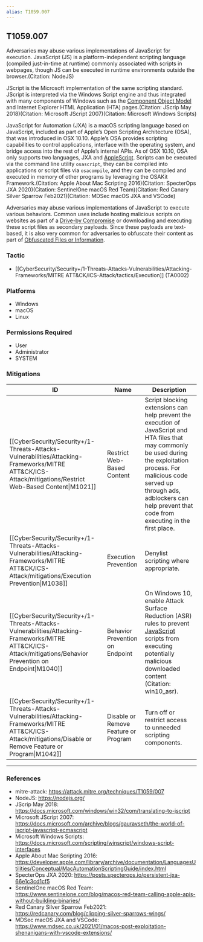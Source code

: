 ```yaml
---
alias: T1059.007
---
```


## T1059.007

Adversaries may abuse various implementations of JavaScript for execution. JavaScript (JS) is a platform-independent scripting language (compiled just-in-time at runtime) commonly associated with scripts in webpages, though JS can be executed in runtime environments outside the browser.(Citation: NodeJS)

JScript is the Microsoft implementation of the same scripting standard. JScript is interpreted via the Windows Script engine and thus integrated with many components of Windows such as the [Component Object Model](https://attack.mitre.org/techniques/T1559/001) and Internet Explorer HTML Application (HTA) pages.(Citation: JScrip May 2018)(Citation: Microsoft JScript 2007)(Citation: Microsoft Windows Scripts)

JavaScript for Automation (JXA) is a macOS scripting language based on JavaScript, included as part of Apple’s Open Scripting Architecture (OSA), that was introduced in OSX 10.10. Apple’s OSA provides scripting capabilities to control applications, interface with the operating system, and bridge access into the rest of Apple’s internal APIs. As of OSX 10.10, OSA only supports two languages, JXA and [AppleScript](https://attack.mitre.org/techniques/T1059/002). Scripts can be executed via the command line utility <code>osascript</code>, they can be compiled into applications or script files via <code>osacompile</code>, and they can be compiled and executed in memory of other programs by leveraging the OSAKit Framework.(Citation: Apple About Mac Scripting 2016)(Citation: SpecterOps JXA 2020)(Citation: SentinelOne macOS Red Team)(Citation: Red Canary Silver Sparrow Feb2021)(Citation: MDSec macOS JXA and VSCode)

Adversaries may abuse various implementations of JavaScript to execute various behaviors. Common uses include hosting malicious scripts on websites as part of a [Drive-by Compromise](https://attack.mitre.org/techniques/T1189) or downloading and executing these script files as secondary payloads. Since these payloads are text-based, it is also very common for adversaries to obfuscate their content as part of [Obfuscated Files or Information](https://attack.mitre.org/techniques/T1027).


### Tactic
- [[CyberSecurity/Security+/1-Threats-Attacks-Vulnerabilities/Attacking-Frameworks/MITRE ATT&CK/ICS-Attack/tactics/Execution]] (TA0002)

### Platforms
- Windows
- macOS
- Linux

### Permissions Required
- User
- Administrator
- SYSTEM

### Mitigations

| ID | Name | Description |
| --- | --- | --- |
| [[CyberSecurity/Security+/1-Threats-Attacks-Vulnerabilities/Attacking-Frameworks/MITRE ATT&CK/ICS-Attack/mitigations/Restrict Web-Based Content\|M1021]] | Restrict Web-Based Content | Script blocking extensions can help prevent the execution of JavaScript and HTA files that may commonly be used during the exploitation process. For malicious code served up through ads, adblockers can help prevent that code from executing in the first place. |
| [[CyberSecurity/Security+/1-Threats-Attacks-Vulnerabilities/Attacking-Frameworks/MITRE ATT&CK/ICS-Attack/mitigations/Execution Prevention\|M1038]] | Execution Prevention | Denylist scripting where appropriate. |
| [[CyberSecurity/Security+/1-Threats-Attacks-Vulnerabilities/Attacking-Frameworks/MITRE ATT&CK/ICS-Attack/mitigations/Behavior Prevention on Endpoint\|M1040]] | Behavior Prevention on Endpoint | On Windows 10, enable Attack Surface Reduction (ASR) rules to prevent [JavaScript](https://attack.mitre.org/techniques/T1059/007) scripts from executing potentially malicious downloaded content (Citation: win10_asr). |
| [[CyberSecurity/Security+/1-Threats-Attacks-Vulnerabilities/Attacking-Frameworks/MITRE ATT&CK/ICS-Attack/mitigations/Disable or Remove Feature or Program\|M1042]] | Disable or Remove Feature or Program | Turn off or restrict access to unneeded scripting components. |


---
### References

- mitre-attack: https://attack.mitre.org/techniques/T1059/007
- NodeJS: https://nodejs.org/
- JScrip May 2018: https://docs.microsoft.com/windows/win32/com/translating-to-jscript
- Microsoft JScript 2007: https://docs.microsoft.com/archive/blogs/gauravseth/the-world-of-jscript-javascript-ecmascript
- Microsoft Windows Scripts: https://docs.microsoft.com/scripting/winscript/windows-script-interfaces
- Apple About Mac Scripting 2016: https://developer.apple.com/library/archive/documentation/LanguagesUtilities/Conceptual/MacAutomationScriptingGuide/index.html
- SpecterOps JXA 2020: https://posts.specterops.io/persistent-jxa-66e1c3cd1cf5
- SentinelOne macOS Red Team: https://www.sentinelone.com/blog/macos-red-team-calling-apple-apis-without-building-binaries/
- Red Canary Silver Sparrow Feb2021: https://redcanary.com/blog/clipping-silver-sparrows-wings/
- MDSec macOS JXA and VSCode: https://www.mdsec.co.uk/2021/01/macos-post-exploitation-shenanigans-with-vscode-extensions/
